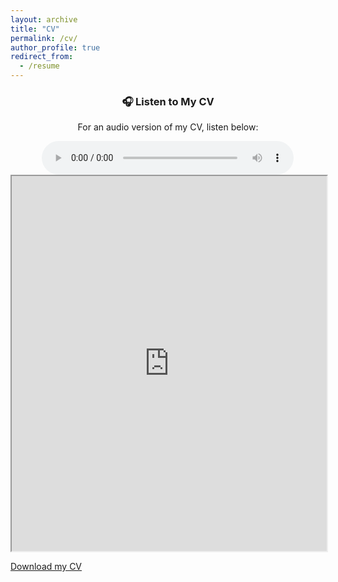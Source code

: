 ```yaml
---
layout: archive
title: "CV"
permalink: /cv/
author_profile: true
redirect_from:
  - /resume
---
```

<!-- Audio Player for CV Narration -->
<h3 style="text-align: center;">🎧 Listen to My CV</h3>
<p style="text-align: center;">For an audio version of my CV, listen below:</p>
<audio controls style="display: block; margin: 0 auto; width: 80%;">
  <source src="https://rafsunsheikh.github.io/files/MD Rafsun Sheikh_Curriculum_Vitae.mp3" type="audio/mpeg">
  Your browser does not support the audio element. 
  <a href="https://rafsunsheikh.github.io/files/MD Rafsun Sheikh_Curriculum_Vitae.mp3" download>Download Audio</a>
</audio>


<iframe src="https://rafsunsheikh.github.io/files/MD_Rafsun_Sheikh_Curriculum_Vitae.pdf" width="100%" height="600px"></iframe>

<p>
  <a href="https://rafsunsheikh.github.io/files/MD_Rafsun_Sheikh_Curriculum_Vitae.pdf" download>Download my CV</a>
</p>



<!-- {% include base_path %}

Education
======
* Ph.D in Version Control Theory, GitHub University, 2018 (expected)
* M.S. in Jekyll, GitHub University, 2014
* B.S. in GitHub, GitHub University, 2012

Work experience
======
* Spring 2024: Academic Pages Collaborator
  * Github University
  * Duties includes: Updates and improvements to template
  * Supervisor: The Users

* Fall 2015: Research Assistant
  * Github University
  * Duties included: Merging pull requests
  * Supervisor: Professor Hub

* Summer 2015: Research Assistant
  * Github University
  * Duties included: Tagging issues
  * Supervisor: Professor Git
  
Skills
======
* Skill 1
* Skill 2
  * Sub-skill 2.1
  * Sub-skill 2.2
  * Sub-skill 2.3
* Skill 3

Publications
======
  <ul>{% for post in site.publications reversed %}
    {% include archive-single-cv.html %}
  {% endfor %}</ul>
  
Talks
======
  <ul>{% for post in site.talks reversed %}
    {% include archive-single-talk-cv.html  %}
  {% endfor %}</ul>
  
Teaching
======
  <ul>{% for post in site.teaching reversed %}
    {% include archive-single-cv.html %}
  {% endfor %}</ul>
  
Service and leadership
======
* Currently signed in to 43 different slack teams -->
